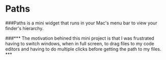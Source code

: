 # Paths
###Paths is a mini widget that runs in your Mac's menu bar to view your finder's hierarchy. 

###\*\*\* The motivation behined this mini project is that I was frustrated having to switch windows, when in full screen, to drag files to my code editors and having to do multiple clicks before getting the path to my files. \*\*\*

